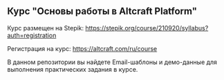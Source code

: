 ## Курс "Основы работы в Altcraft Platform"

Курс размещен на Stepik: https://stepik.org/course/210920/syllabus?auth=registration

Регистрация на курс: https://altcraft.com/ru/course

В данном репозитории вы найдете Email-шаблоны и демо-данные для выполнения практических задания в курсе.
